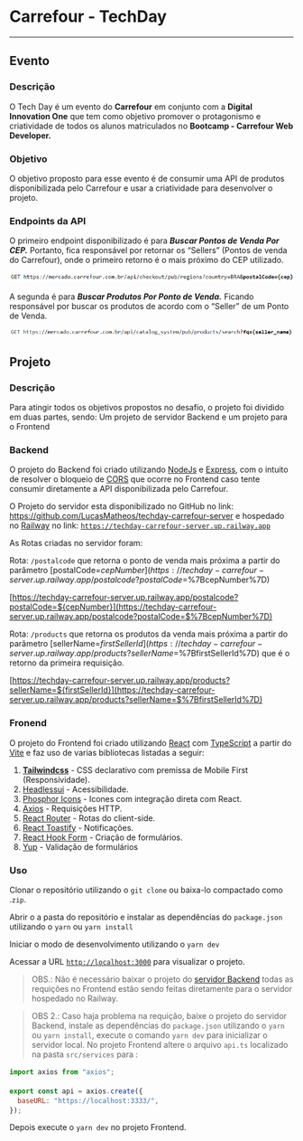# Carrefour - TechDay

---

## Evento

### Descrição

 

O Tech Day é um evento do **Carrefour** em conjunto com a **Digital Innovation One** que tem como objetivo promover o protagonismo e criatividade de todos os alunos matriculados no **Bootcamp - Carrefour Web Developer.**

### Objetivo

O objetivo proposto para esse evento é de consumir uma API de produtos disponibilizada pelo Carrefour e usar a criatividade para desenvolver o projeto.

### Endpoints da API

O primeiro endpoint disponibilizado é para ***Buscar Pontos de Venda Por CEP.***  Portanto, fica responsável por retornar os “Sellers” (Pontos de venda do Carrefour), onde o primeiro retorno é o mais próximo do CEP utilizado.

![Untitled](Carrefour%20-%20TechDay%205715276e3ec6420a80f15351a2dfae90/Untitled.png)

A segunda é para ***Buscar Produtos Por Ponto de Venda.*** Ficando responsável por buscar os produtos de acordo com o “Seller” de um Ponto de Venda.

![Untitled](Carrefour%20-%20TechDay%205715276e3ec6420a80f15351a2dfae90/Untitled%201.png)

## Projeto

### Descrição

Para atingir todos os objetivos propostos no desafio, o projeto foi dividido em duas partes, sendo: Um projeto de servidor Backend e um projeto para o Frontend

### Backend

O projeto do Backend foi criado utilizando [NodeJs](https://nodejs.dev) e [Express](https://expressjs.com/pt-br/), com o intuito de resolver o bloqueio de [CORS](https://developer.mozilla.org/pt-BR/docs/Web/HTTP/CORS) que ocorre no Frontend caso tente consumir diretamente a API disponibilizada pelo Carrefour.

O Projeto do servidor esta disponibilizado no GitHub no link:  https://github.com/LucasMatheos/techday-carrefour-server e hospedado no [Railway](https://railway.app) no link: [`https://techday-carrefour-server.up.railway.app`](https://techday-carrefour-server.up.railway.app/)

As Rotas criadas no servidor foram:

Rota: `/postalcode` que retorna o ponto de venda mais próxima a partir do parâmetro  [postalCode=${cepNumber}](https://techday-carrefour-server.up.railway.app/postalcode?postalCode=$%7BcepNumber%7D)

[https://techday-carrefour-server.up.railway.app/postalcode?postalCode=${cepNumber}](https://techday-carrefour-server.up.railway.app/postalcode?postalCode=$%7BcepNumber%7D)

Rota: `/products` que retorna os produtos da venda mais  próxima a partir do parâmetro  [sellerName=${firstSellerId}](https://techday-carrefour-server.up.railway.app/products?sellerName=$%7BfirstSellerId%7D) que é o retorno da primeira requisição.

[https://techday-carrefour-server.up.railway.app/products?sellerName=${firstSellerId}](https://techday-carrefour-server.up.railway.app/products?sellerName=$%7BfirstSellerId%7D)

### Fronend

O projeto do Frontend foi criado utilizando [React](https://pt-br.reactjs.org) com [TypeScript](https://www.typescriptlang.org) a partir do [Vite](http://vitejs.dev) e faz uso de varias bibliotecas listadas a seguir:

1. ****[Tailwindcss](https://tailwindcss.com)**** - CSS declarativo com premissa de Mobile First (Responsividade).
2. [Headlessui](https://headlessui.dev) - Acessibilidade.
3. [Phosphor Icons](https://phosphoricons.com) - Icones com integração direta com React.
4. [Axios](https://axios-http.com/ptbr/) - Requisições HTTP.
5. [React Router](https://reactrouter.com) - Rotas do client-side.
6. [React Toastify](https://fkhadra.github.io/react-toastify/introduction) - Notificações.
7. [React Hook Form](https://react-hook-form.com) - Criação de formulários.
8. [Yup](https://github.com/jquense/yup) - Validação de formulários 

### Uso

Clonar o repositório utilizando o `git clone` ou baixa-lo compactado como .`zip`.

Abrir o a pasta do repositório e instalar as dependências do `package.json` utilizando o `yarn` ou `yarn install`

Iniciar o modo de desenvolvimento utilizando o `yarn dev`

Acessar a URL [`http://localhost:3000`](http://localhost:3000/) para visualizar o projeto.

>OBS.: Não é necessário baixar o projeto do [servidor Backend](https://github.com/LucasMatheos/techday-carrefour-server) todas as requições no Frontend estão sendo feitas diretamente para o servidor hospedado no Railway.

>OBS 2.: Caso haja problema na requição, baixe o projeto do servidor Backend, instale as dependências do `package.json` utilizando o `yarn` ou `yarn install`, execute o comando `yarn dev` para inicializar o servidor local. No projeto Frontend altere o  arquivo `api.ts` localizado na pasta `src/services` para : 

```jsx
import axios from "axios";

export const api = axios.create({
  baseURL: "https://localhost:3333/",
});
```

Depois execute o `yarn dev` no projeto Frontend.